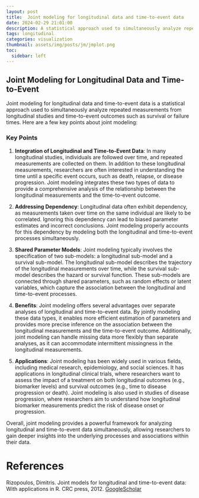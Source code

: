 ```yaml
---
layout: post
title:  Joint modeling for longitudinal data and time-to-event data
date: 2024-02-29 21:01:00
description: A statistical approach used to simultaneously analyze repeated measurements from longitudinal studies and time-to-event outcomes such as survival or failure times
tags: longitudinal
categories: visualization
thumbnail: assets/img/posts/jm/jmplot.png
toc:
  sidebar: left
---
```


## Joint Modeling for Longitudinal Data and Time-to-Event

Joint modeling for longitudinal data and time-to-event data is a statistical approach used to simultaneously analyze repeated measurements from longitudinal studies and time-to-event outcomes such as survival or failure times. Here are a few key points about joint modeling:

### Key Points

1. **Integration of Longitudinal and Time-to-Event Data**: In many longitudinal studies, individuals are followed over time, and repeated measurements are collected on them. In addition to these longitudinal measurements, researchers are often interested in understanding the time until a specific event occurs, such as death, relapse, or disease progression. Joint modeling integrates these two types of data to provide a comprehensive analysis of the relationship between the longitudinal measurements and the time-to-event outcome.

2. **Addressing Dependency**: Longitudinal data often exhibit dependency, as measurements taken over time on the same individual are likely to be correlated. Ignoring this dependency can lead to biased parameter estimates and incorrect conclusions. Joint modeling properly accounts for this dependency by modeling both the longitudinal and time-to-event processes simultaneously.

3. **Shared Parameter Models**: Joint modeling typically involves the specification of two sub-models: a longitudinal sub-model and a survival sub-model. The longitudinal sub-model describes the trajectory of the longitudinal measurements over time, while the survival sub-model describes the hazard or survival function. These sub-models are connected through shared parameters, such as random effects or latent variables, which capture the association between the longitudinal and time-to-event processes.

4. **Benefits**: Joint modeling offers several advantages over separate analyses of longitudinal and time-to-event data. By jointly modeling these data types, it enables more efficient estimation of parameters and provides more precise inference on the association between the longitudinal measurements and the time-to-event outcome. Additionally, joint modeling can handle missing data more flexibly than separate analyses, as it can accommodate intermittent missingness in the longitudinal measurements.

5. **Applications**: Joint modeling has been widely used in various fields, including medical research, epidemiology, and social sciences. It has applications in longitudinal clinical trials, where researchers want to assess the impact of a treatment on both longitudinal outcomes (e.g., biomarker levels) and survival outcomes (e.g., time to disease progression or death). Joint modeling is also used in studies of disease progression, where researchers aim to understand how longitudinal biomarker measurements predict the risk of disease onset or progression.

Overall, joint modeling provides a powerful framework for analyzing longitudinal and time-to-event data simultaneously, allowing researchers to gain deeper insights into the underlying processes and associations within their data.



# References
Rizopoulos, Dimitris. Joint models for longitudinal and time-to-event data: With applications in R. CRC press, 2012.
[GoogleScholar](https://scholar.google.com/scholar?hl=el&as_sdt=0%2C5&q=Rizopoulos%2C+Dimitris.+Joint+models+for+longitudinal+and+time-to-event+data%3A+With+applications+in+R.+CRC+press%2C+2012.&btnG=)